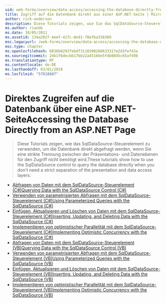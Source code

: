 ```yaml
---
uid: web-forms/overview/data-access/accessing-the-database-directly-from-an-aspnet-page/index
title: Zugriff auf die Datenbank direkt aus einer ASP.NET-Seite | Microsoft-Dokumentation
author: rick-anderson
description: Diese Tutorials zeigen, wie Sie das SqlDataSource-Steuerelement zu verwenden, um die Datenbank direkt abgefragt werden, wenn Sie eine strikte Trennung der Präsentation und Daten nicht benötigt wird...
ms.author: riande
ms.date: 10/05/2011
ms.assetid: 134a202f-4eef-41fc-8e91-70efba338389
msc.legacyurl: /web-forms/overview/data-access/accessing-the-database-directly-from-an-aspnet-page
msc.type: chapter
ms.openlocfilehash: 6836b02937ebdf3110390260633317e2d3fef43a
ms.sourcegitcommit: 24b1f6decbb17bb22a45166e5fdb0845c65af498
ms.translationtype: MT
ms.contentlocale: de-DE
ms.lasthandoff: 03/01/2019
ms.locfileid: "57018607"
---
```

<a name="accessing-the-database-directly-from-an-aspnet-page"></a><span data-ttu-id="b67dc-103">Direktes Zugreifen auf die Datenbank über eine ASP.NET-Seite</span><span class="sxs-lookup"><span data-stu-id="b67dc-103">Accessing the Database Directly from an ASP.NET Page</span></span>
====================
> <span data-ttu-id="b67dc-104">Diese Tutorials zeigen, wie das SqlDataSource-Steuerelement zu verwenden, um die Datenbank direkt abgefragt werden, wenn Sie eine strikte Trennung zwischen der Präsentations- und Datenebenen für den Zugriff nicht benötigt wird.</span><span class="sxs-lookup"><span data-stu-id="b67dc-104">These tutorials show how to use the SqlDataSource control to query the database directly when you don't need a strict separation of the presentation and data access layers.</span></span>


- [<span data-ttu-id="b67dc-105">Abfragen von Daten mit dem SqlDataSource-Steuerelement (C#)</span><span class="sxs-lookup"><span data-stu-id="b67dc-105">Querying Data with the SqlDataSource Control (C#)</span></span>](querying-data-with-the-sqldatasource-control-cs.md)
- [<span data-ttu-id="b67dc-106">Verwenden von parametrisierten Abfragen mit dem SqlDataSource-Steuerelement (C#)</span><span class="sxs-lookup"><span data-stu-id="b67dc-106">Using Parameterized Queries with the SqlDataSource (C#)</span></span>](using-parameterized-queries-with-the-sqldatasource-cs.md)
- [<span data-ttu-id="b67dc-107">Einfügen, Aktualisieren und Löschen von Daten mit dem SqlDataSource-Steuerelement (C#)</span><span class="sxs-lookup"><span data-stu-id="b67dc-107">Inserting, Updating, and Deleting Data with the SqlDataSource (C#)</span></span>](inserting-updating-and-deleting-data-with-the-sqldatasource-cs.md)
- [<span data-ttu-id="b67dc-108">Implementieren von optimistischer Parallelität mit dem SqlDataSource-Steuerelement (C#)</span><span class="sxs-lookup"><span data-stu-id="b67dc-108">Implementing Optimistic Concurrency with the SqlDataSource (C#)</span></span>](implementing-optimistic-concurrency-with-the-sqldatasource-cs.md)
- [<span data-ttu-id="b67dc-109">Abfragen von Daten mit dem SqlDataSource-Steuerelement (VB)</span><span class="sxs-lookup"><span data-stu-id="b67dc-109">Querying Data with the SqlDataSource Control (VB)</span></span>](querying-data-with-the-sqldatasource-control-vb.md)
- [<span data-ttu-id="b67dc-110">Verwenden von parametrisierten Abfragen mit dem SqlDataSource-Steuerelement (VB)</span><span class="sxs-lookup"><span data-stu-id="b67dc-110">Using Parameterized Queries with the SqlDataSource (VB)</span></span>](using-parameterized-queries-with-the-sqldatasource-vb.md)
- [<span data-ttu-id="b67dc-111">Einfügen, Aktualisieren und Löschen von Daten mit dem SqlDataSource-Steuerelement (VB)</span><span class="sxs-lookup"><span data-stu-id="b67dc-111">Inserting, Updating, and Deleting Data with the SqlDataSource (VB)</span></span>](inserting-updating-and-deleting-data-with-the-sqldatasource-vb.md)
- [<span data-ttu-id="b67dc-112">Implementieren von optimistischer Parallelität mit dem SqlDataSource-Steuerelement (VB)</span><span class="sxs-lookup"><span data-stu-id="b67dc-112">Implementing Optimistic Concurrency with the SqlDataSource (VB)</span></span>](implementing-optimistic-concurrency-with-the-sqldatasource-vb.md)
